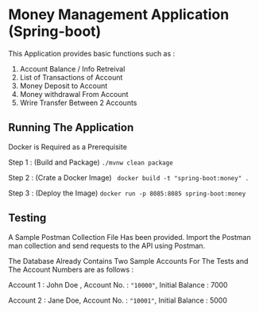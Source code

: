 # Money Management Application (Spring-boot) 
This Application provides basic functions such as :
1) Account Balance / Info Retreival
2) List of Transactions of Account
2) Money Deposit to Account
3) Money withdrawal From Account  
4) Wrire Transfer Between 2 Accounts

## Running The Application 
Docker is Required as a Prerequisite

Step 1 : (Build and Package)  ```./mvnw clean package```

Step 2 : (Crate a Docker Image) ``` docker build -t "spring-boot:money" .```

Step 3 : (Deploy the Image)  ```docker run -p 8085:8085 spring-boot:money```


## Testing
A Sample Postman Collection File Has been provided. Import the Postman man collection and send requests to the API using Postman.

The Database Already Contains Two Sample Accounts For The Tests and The Account Numbers are as follows :

Account 1 : John Doe , Account No. : ``` "10000" ```, Initial Balance : 7000

Account 2 : Jane Doe, Account No. : ``` "10001" ```, Initial Balance : 5000
